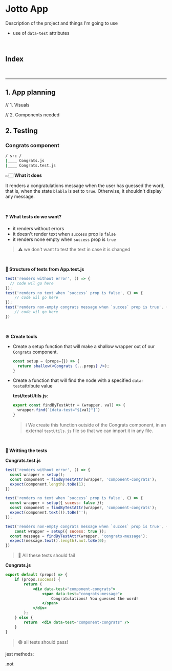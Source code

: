 # Jotto App

Description of the project and things I'm going to use

- use of `data-test` attributes

<br />



## Index





<br /> 

---



## 1. App planning

// 1. Visuals

// 2. Components needed



## 2. Testing

### Congrats component

```bash
/ src /
|____ Congrats.js
|____ Congrats.test.js
```

👉🏻 **What it does**

It renders a congratulations message when the user has guessed the word, that is, when the state `blabla` is set to `true`. Otherwise, it shouldn't display any message.

<br />

❓ **What tests do we want?**

- it renders without errors
- it doesn't render text when `success` prop is  `false`
- it renders none empty when `success` prop is  `true`

>  ⚠️ we don't want to test the text in case it is changed



<br />

**🌲 Structure of tests from App.test.js** 

```jsx
test('renders without error', () => {
  // code wil go here
});
test('renders no text when `success` prop is false', () => {
    // code wil go here
});
test('renders non-empty congrats message when `succes` prop is true', () => {
    // code wil go here
})
```

<br />

⚙️ **Create tools**

- Create a setup function that will make a shallow wrapper out of our `Congrats` component.

  ```jsx
  const setup = (props={}) => {
    return shallow(<Congrats {...props} />);
  }
  ```

- Create a function that will find the node with a specified `data-test`attribute value

  **test/testUtils.js**: 

  ```jsx
  export const findByTestAttr = (wrapper, val) => {
    wrapper.find(`[data-test="${val}"]`)
  }
  ```

  > ℹ️ We create this function outside of the Congrats component, in an external `testUtils.js` file so that we can import it in any file.



<br />



**🧪 Writting the tests**

**Congrats.test.js**

```jsx
test('renders without error', () => {
  const wrapper = setup();
  const component = findByTestAttr(wrapper, 'component-congrats');
  expect(component.length).toBe(1);
})

test('renders no text when `success` prop is false', () => {
  const wrapper = setup({ sucess: false });
  const component = findByTestAttr(wrapper, 'component-congrats');
  expect(component.text()).toBe('');
});

test('renders non-empty congrats message when `succes` prop is true', () => {
	const wrapper = setup({ sucess: true });
  const message = findByTestAttr(wrapper, 'congrats-message');
  expect(message.text().length).not.toBe(0);
})
```

> 🔴 All these tests should fail

**Congrats.js**

```jsx
export default (props) => {
	if (props.success) {
		return (
			<div data-test="component-congrats">
     			<span data-test="congrats-message">
       				Congratulations! You guessed the word!
       			</span>
     		</div>
     	);
	} else {
		return  <div data-test="component-congrats" />
	}
}
```

> 🟢 all tests should pass!





jest methods:

.not